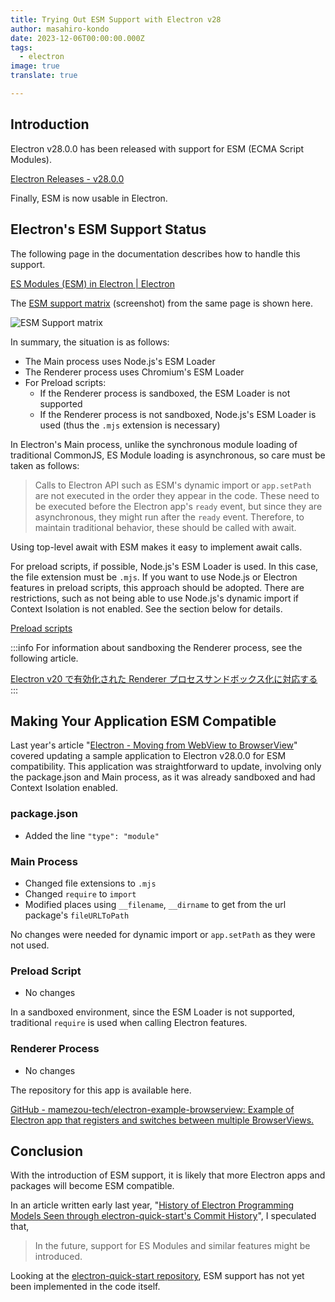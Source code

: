```yaml
---
title: Trying Out ESM Support with Electron v28
author: masahiro-kondo
date: 2023-12-06T00:00:00.000Z
tags:
  - electron
image: true
translate: true

---
```





## Introduction

Electron v28.0.0 has been released with support for ESM (ECMA Script Modules).

[Electron Releases - v28.0.0](https://releases.electronjs.org/release/v28.0.0)

Finally, ESM is now usable in Electron.

## Electron's ESM Support Status

The following page in the documentation describes how to handle this support.

[ES Modules (ESM) in Electron | Electron](https://www.electronjs.org/docs/latest/tutorial/esm)

The [ESM support matrix](https://www.electronjs.org/docs/latest/tutorial/esm#summary-esm-support-matrix) (screenshot) from the same page is shown here.

![ESM Support matrix](https://i.gyazo.com/3d11643d9b8bee56d8ff63db366d86c2.png)

In summary, the situation is as follows:

- The Main process uses Node.js's ESM Loader
- The Renderer process uses Chromium's ESM Loader
- For Preload scripts:
  - If the Renderer process is sandboxed, the ESM Loader is not supported
  - If the Renderer process is not sandboxed, Node.js's ESM Loader is used (thus the `.mjs` extension is necessary)

In Electron's Main process, unlike the synchronous module loading of traditional CommonJS, ES Module loading is asynchronous, so care must be taken as follows:

> Calls to Electron API such as ESM's dynamic import or `app.setPath` are not executed in the order they appear in the code. These need to be executed before the Electron app's `ready` event, but since they are asynchronous, they might run after the `ready` event. Therefore, to maintain traditional behavior, these should be called with await.

Using top-level await with ESM makes it easy to implement await calls.

For preload scripts, if possible, Node.js's ESM Loader is used. In this case, the file extension must be `.mjs`. If you want to use Node.js or Electron features in preload scripts, this approach should be adopted. There are restrictions, such as not being able to use Node.js's dynamic import if Context Isolation is not enabled. See the section below for details.

[Preload scripts](https://www.electronjs.org/docs/latest/tutorial/esm#preload-scripts)

:::info
For information about sandboxing the Renderer process, see the following article.

[Electron v20 で有効化された Renderer プロセスサンドボックス化に対応する](/blogs/2022/08/03/electron-renderer-process-sandboxed/)
:::

## Making Your Application ESM Compatible

Last year's article "[Electron - Moving from WebView to BrowserView](/blogs/2022/01/07/electron-browserview/)" covered updating a sample application to Electron v28.0.0 for ESM compatibility. This application was straightforward to update, involving only the package.json and Main process, as it was already sandboxed and had Context Isolation enabled.

### package.json
- Added the line `"type": "module"`

### Main Process

- Changed file extensions to `.mjs`
- Changed `require` to `import`
- Modified places using `__filename`, `__dirname` to get from the url package's `fileURLToPath`

No changes were needed for dynamic import or `app.setPath` as they were not used.

### Preload Script

- No changes

In a sandboxed environment, since the ESM Loader is not supported, traditional `require` is used when calling Electron features.

### Renderer Process

- No changes

The repository for this app is available here.

[GitHub - mamezou-tech/electron-example-browserview: Example of Electron app that registers and switches between multiple BrowserViews.](https://github.com/mamezou-tech/electron-example-browserview)

## Conclusion
With the introduction of ESM support, it is likely that more Electron apps and packages will become ESM compatible.

In an article written early last year, "[History of Electron Programming Models Seen through electron-quick-start's Commit History](/blogs/2022/02/14/history-of-electron-quick-start/)", I speculated that,

> In the future, support for ES Modules and similar features might be introduced.

Looking at the [electron-quick-start repository](https://github.com/electron/electron-quick-start), ESM support has not yet been implemented in the code itself.
